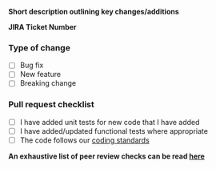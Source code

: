 __Short description outlining key changes/additions__

__JIRA Ticket Number__

### Type of change

* [ ] Bug fix
* [ ] New feature
* [ ] Breaking change

### Pull request checklist

* [ ] I have added unit tests for new code that I have added
* [ ] I have added/updated functional tests where appropriate
* [ ] The code follows our [coding standards](https://github.com/companieshouse/styleguides/blob/master/java.md)

__An exhaustive list of peer review checks can be read [here](https://github.com/companieshouse/styleguides/blob/master/java_review.md#developer-actions-prior-to-code-commitreview-started)__